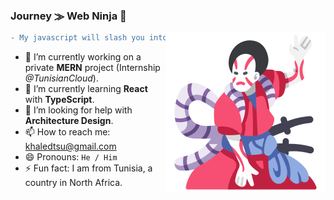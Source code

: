 ### Journey `⨠` Web Ninja 🍂

<img src="https://github.com/BangaFlow/BangaFlow/blob/master/images/kabuki.png" align="right" width="256" height="256"/>

```diff
- My javascript will slash you into pieces!
```

- 🔭 I’m currently working on a private **MERN** project (Internship *@TunisianCloud*).
- 🌱 I’m currently learning **React** with **TypeScript**.
- 🤔 I’m looking for help with **Architecture Design**.
- 📫 How to reach me: khaledtsu@gmail.com
- 😄 Pronouns: `He / Him`
- ⚡ Fun fact: I am from Tunisia, a country in North Africa.
